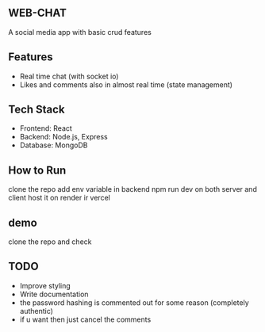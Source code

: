 ## WEB-CHAT

A social media app with basic crud features

## Features
- Real time chat (with socket io)
- Likes and comments also in almost real time (state management)

## Tech Stack
- Frontend: React
- Backend: Node.js, Express
- Database: MongoDB

## How to Run
clone the repo
add env variable in backend 
npm run dev on both server and client 
host it on render ir vercel

## demo 
clone the repo and check 

## TODO
- Improve styling
- Write documentation
- the password hashing is commented out for some reason (completely authentic)
- if u want then just cancel the comments 
